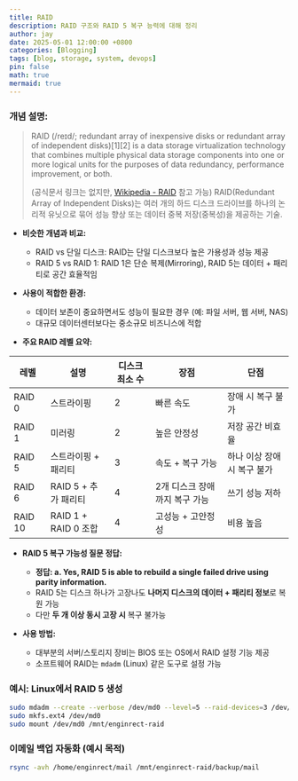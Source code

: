 ```yaml
---
title: RAID
description: RAID 구조와 RAID 5 복구 능력에 대해 정리
author: jay
date: 2025-05-01 12:00:00 +0800
categories: [Blogging]
tags: [blog, storage, system, devops]
pin: false
math: true
mermaid: true
---
```


### 개념 설명:
> RAID (/reɪd/; redundant array of inexpensive disks or redundant array of independent disks)[1][2] is a data storage virtualization technology that combines multiple physical data storage components into one or more logical units for the purposes of data redundancy, performance improvement, or both.
>
> (공식문서 링크는 없지만, [Wikipedia - RAID](https://en.wikipedia.org/wiki/RAID) 참고 가능)
> RAID(Redundant Array of Independent Disks)는 여러 개의 하드 디스크 드라이브를 하나의 논리적 유닛으로 묶어 성능 향상 또는 데이터 중복 저장(중복성)을 제공하는 기술.

- **비슷한 개념과 비교:**
  - RAID vs 단일 디스크: RAID는 단일 디스크보다 높은 가용성과 성능 제공
  - RAID 5 vs RAID 1: RAID 1은 단순 복제(Mirroring), RAID 5는 데이터 + 패리티로 공간 효율적임

- **사용이 적합한 환경:**
  - 데이터 보존이 중요하면서도 성능이 필요한 경우 (예: 파일 서버, 웹 서버, NAS)
  - 대규모 데이터센터보다는 중소규모 비즈니스에 적합

- **주요 RAID 레벨 요약:**

| 레벨 | 설명 | 디스크 최소 수 | 장점 | 단점 |
|------|------|----------------|------|------|
| RAID 0 | 스트라이핑 | 2 | 빠른 속도 | 장애 시 복구 불가 |
| RAID 1 | 미러링 | 2 | 높은 안정성 | 저장 공간 비효율 |
| RAID 5 | 스트라이핑 + 패리티 | 3 | 속도 + 복구 가능 | 하나 이상 장애 시 복구 불가 |
| RAID 6 | RAID 5 + 추가 패리티 | 4 | 2개 디스크 장애까지 복구 가능 | 쓰기 성능 저하 |
| RAID 10 | RAID 1 + RAID 0 조합 | 4 | 고성능 + 고안정성 | 비용 높음 |

- **RAID 5 복구 가능성 질문 정답:**
  - **정답: a. Yes, RAID 5 is able to rebuild a single failed drive using parity information.**
  - RAID 5는 디스크 하나가 고장나도 **나머지 디스크의 데이터 + 패리티 정보**로 복원 가능
  - 다만 **두 개 이상 동시 고장 시** 복구 불가능

- **사용 방법:**
  - 대부분의 서버/스토리지 장비는 BIOS 또는 OS에서 RAID 설정 기능 제공
  - 소프트웨어 RAID는 `mdadm` (Linux) 같은 도구로 설정 가능

### 예시: Linux에서 RAID 5 생성

```bash
sudo mdadm --create --verbose /dev/md0 --level=5 --raid-devices=3 /dev/sd[b-d]
sudo mkfs.ext4 /dev/md0
sudo mount /dev/md0 /mnt/enginrect-raid
```

### 이메일 백업 자동화 (예시 목적)

```bash
rsync -avh /home/enginrect/mail /mnt/enginrect-raid/backup/mail
```
